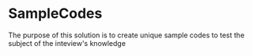 # SampleCodes
The purpose of this solution is to create unique sample codes to test the subject of the inteview's knowledge